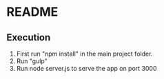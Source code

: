 # README #

## Execution ##

1. First run "npm install" in the main project folder.
2. Run "gulp"
3. Run node server.js to serve the app on port 3000